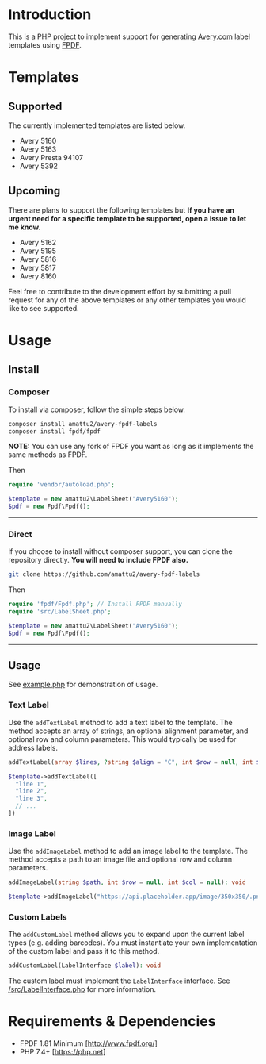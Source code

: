 # Introduction

This is a PHP project to implement support for generating [Avery.com](https://www.avery.com/templates) label templates using [FPDF](https://fpdf.org).

# Templates

## Supported

The currently implemented templates are listed below.

- Avery 5160
- Avery 5163
- Avery Presta 94107
- Avery 5392

## Upcoming

There are plans to support the following templates but **If you have an urgent need for a specific template to be supported, open a issue to let me know.**

- Avery 5162
- Avery 5195
- Avery 5816
- Avery 5817
- Avery 8160

Feel free to contribute to the development effort by submitting a pull request for any of the above templates or any other templates you would like to see supported.

# Usage

## Install

### Composer

To install via composer, follow the simple steps below.

```bash
composer install amattu2/avery-fpdf-labels
composer install fpdf/fpdf
```

**NOTE:** You can use any fork of FPDF you want as long as it implements the same methods as FPDF.

Then

```php
require 'vendor/autoload.php';

$template = new amattu2\LabelSheet("Avery5160");
$pdf = new Fpdf\Fpdf();
```

---

### Direct

If you choose to install without composer support, you can clone the repository directly. **You will need to include FPDF also.**

```bash
git clone https://github.com/amattu2/avery-fpdf-labels
```

Then

```php
require 'fpdf/Fpdf.php'; // Install FPDF manually
require 'src/LabelSheet.php';

$template = new amattu2\LabelSheet("Avery5160");
$pdf = new Fpdf\Fpdf();
```

---

## Usage

See [example.php](example.php) for demonstration of usage.

### Text Label

Use the `addTextLabel` method to add a text label to the template. The method accepts an array of strings, an optional alignment parameter, and optional row and column parameters. This would typically be used for address labels.

```php
addTextLabel(array $lines, ?string $align = "C", int $row = null, int $col = null): void
```

```php
$template->addTextLabel([
  "line 1",
  "line 2",
  "line 3",
  // ...
])
```

### Image Label

Use the `addImageLabel` method to add an image label to the template. The method accepts a path to an image file and optional row and column parameters.

```php
addImageLabel(string $path, int $row = null, int $col = null): void
```

```php
$template->addImageLabel("https://api.placeholder.app/image/350x350/.png");
```

### Custom Labels

The `addCustomLabel` method allows you to expand upon the current label types (e.g. adding barcodes). You must instantiate your own implementation of the custom label and pass it to this method.

```php
addCustomLabel(LabelInterface $label): void
```

The custom label must implement the `LabelInterface` interface. See [/src/LabelInterface.php](/src/LabelInterface.php) for more information.

# Requirements & Dependencies

- FPDF 1.81 Minimum [http://www.fpdf.org/]
- PHP 7.4+ [https://php.net]
